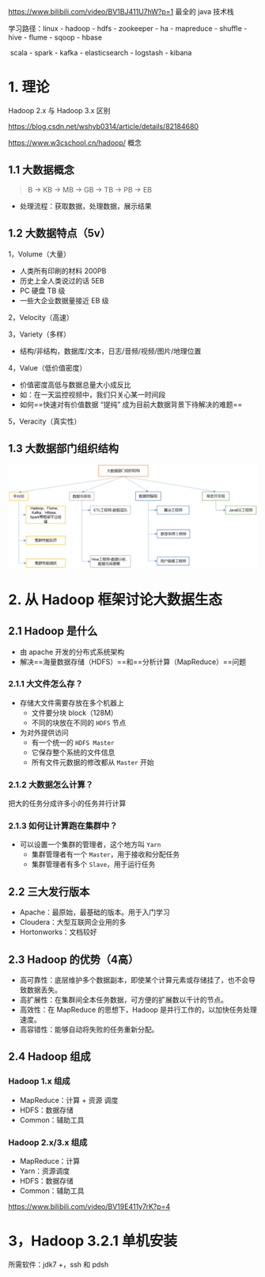 https://www.bilibili.com/video/BV1BJ411U7hW?p=1 最全的 java 技术栈

学习路径：linux - hadoop - hdfs - zookeeper - ha - mapreduce - shuffle - hive - flume - sqoop - hbase

​                   scala - spark - kafka - elasticsearch - logstash - kibana

# 1. 理论

Hadoop 2.x 与 Hadoop 3.x 区别

https://blog.csdn.net/wshyb0314/article/details/82184680

https://www.w3cschool.cn/hadoop/ 概念

## 1.1 大数据概念

> B -> KB -> MB -> GB -> TB -> PB -> EB

- 处理流程：获取数据，处理数据，展示结果

## 1.2 大数据特点（5v）

1，Volume（大量）

- 人类所有印刷的材料 200PB
- 历史上全人类说过的话 5EB
- PC 硬盘 TB 级
- 一些大企业数据量接近 EB 级

2，Velocity（高速）

3，Variety（多样）

- 结构/非结构，数据库/文本，日志/音频/视频/图片/地理位置

4，Value（低价值密度）

- 价值密度高低与数据总量大小成反比
- 如：在一天监控视频中，我们只关心某一时间段
- 如何==快速对有价值数据 “提纯” 成为目前大数据背景下待解决的难题==

5，Veracity（真实性）

## 1.3 大数据部门组织结构

![image-20200603174255511](img/hadoop.assets/image-20200603174255511.png)



# 2. 从 Hadoop 框架讨论大数据生态

## 2.1 Hadoop 是什么

- 由 apache 开发的分布式系统架构
- 解决==海量数据存储（HDFS）==和==分析计算（MapReduce）==问题

### 2.1.1 大文件怎么存？

- 存储大文件需要存放在多个机器上
  - 文件要分块 block（128M）
  - 不同的块放在不同的 `HDFS` 节点
- 为对外提供访问
  - 有一个统一的 `HDFS Master`
  - 它保存整个系统的文件信息
  - 所有文件元数据的修改都从 `Master` 开始

### 2.1.2 大数据怎么计算？

把大的任务分成许多小的任务并行计算

### 2.1.3 如何让计算跑在集群中？

- 可以设置一个集群的管理者，这个地方叫 `Yarn`
  - 集群管理者有一个 `Master`，用于接收和分配任务
  - 集群管理者有多个 `Slave`，用于运行任务

## 2.2 三大发行版本

- Apache：最原始，最基础的版本。用于入门学习
- Cloudera：大型互联网企业用的多
- Hortonworks：文档较好

## 2.3 Hadoop 的优势（4高）

- 高可靠性：底层维护多个数据副本，即使某个计算元素或存储挂了，也不会导致数据丢失。
- 高扩展性：在集群间全本任务数据，可方便的扩展数以千计的节点。
- 高效性：在 MapReduce 的思想下，Hadoop 是并行工作的，以加快任务处理速度。
- 高容错性：能够自动将失败的任务重新分配。

## 2.4 Hadoop 组成

### Hadoop 1.x 组成

- MapReduce：计算 + 资源 调度
- HDFS：数据存储
- Common：辅助工具

### Hadoop 2.x/3.x 组成

- MapReduce：计算
- Yarn：资源调度
- HDFS：数据存储
- Common：辅助工具



https://www.bilibili.com/video/BV19E411y7rK?p=4

# 3，Hadoop 3.2.1 单机安装

所需软件：jdk7 +，ssh 和 pdsh

